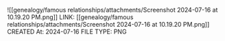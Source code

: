 ![[genealogy/famous relationships/attachments/Screenshot 2024-07-16 at 10.19.20 PM.png]]
LINK: [[genealogy/famous relationships/attachments/Screenshot 2024-07-16 at 10.19.20 PM.png]]
CREATED At: 2024-07-16
FILE TYPE: PNG
